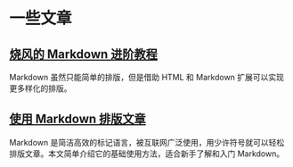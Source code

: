 # 一些文章

## [烧风的 Markdown 进阶教程](contents/advanced-use-of-markdown.md)

Markdown 虽然只能简单的排版，但是借助 HTML 和 Markdown 扩展可以实现更多样化的排版。

## [使用 Markdown 排版文章](contents/how-to-use-markdown.md)

Markdown 是简洁高效的标记语言，被互联网广泛使用，用少许符号就可以轻松排版文章。本文简单介绍它的基础使用方法，适合新手了解和入门 Markdown。